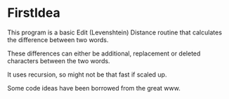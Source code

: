 # FirstIdea

This program is a basic Edit (Levenshtein) Distance routine that calculates the difference 
between two words.

These differences can either be additional, replacement or deleted characters between the two words.

It uses recursion, so might not be that fast if scaled up.

Some code ideas have been borrowed from the great www.


